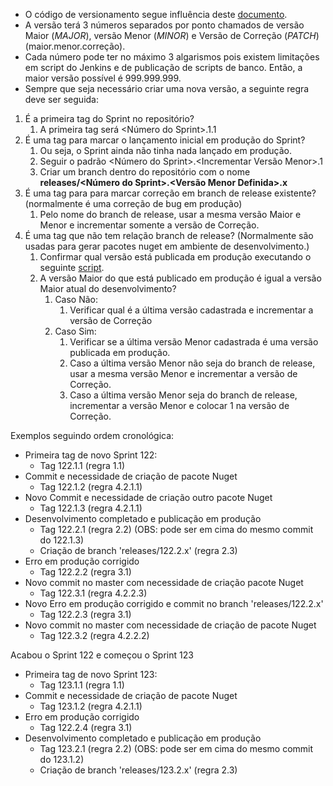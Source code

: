 - O código de versionamento segue influência deste [documento](https://semver.org/lang/pt-BR/).
- A versão terá 3 números separados por ponto chamados de versão Maior (*MAJOR*), versão Menor (*MINOR*) e Versão de Correção (*PATCH*) (maior.menor.correção).
- Cada número pode ter no máximo 3 algarismos pois existem limitações em script do Jenkins e de publicação de scripts de banco. Então, a maior versão possível é 999.999.999.
- Sempre que seja necessário criar uma nova versão, a seguinte regra deve ser seguida:
1. É a primeira tag do Sprint no repositório?
    1. A primeira tag será <Número do Sprint>.1.1
2. É uma tag para marcar o lançamento inicial em produção do Sprint?
    1. Ou seja, o Sprint ainda não tinha nada lançado em produção.
    2. Seguir o padrão <Número do Sprint>.<Incrementar Versão Menor>.1
    3. Criar um branch dentro do repositório com o nome **releases/<Número do Sprint>.<Versão Menor Definida>.x**
3. É uma tag para para marcar correção em branch de release existente? (normalmente é uma correção de bug em produção)
    1. Pelo nome do branch de release, usar a mesma versão Maior e Menor e incrementar somente a versão de Correção.
4. É uma tag que não tem relação branch de release? (Normalmente são usadas para gerar pacotes nuget em ambiente de desenvolvimento.)
    1. Confirmar qual versão está publicada em produção executando o seguinte [script](http://git/asi/Geral/-/blob/master/Ferramentas/VersaoDeSistemasPublicados.ps1).
    2. A versão Maior do que está publicado em produção é igual a versão Maior atual do desenvolvimento?
        1. Caso Não:
            1. Verificar qual é a última versão cadastrada e incrementar a versão de Correção
        2. Caso Sim:
            1. Verificar se a última versão Menor cadastrada é uma versão publicada em produção. 
            2. Caso a última versão Menor não seja do branch de release, usar a mesma versão Menor e incrementar a versão de Correção.
            3. Caso a última versão Menor seja do branch de release, incrementar a versão Menor e colocar 1 na versão de Correção.
        

Exemplos seguindo ordem cronológica:
- Primeira tag de novo Sprint 122:
  - Tag 122.1.1 (regra 1.1)
- Commit e necessidade de criação de pacote Nuget 
  - Tag 122.1.2 (regra 4.2.1.1)
- Novo Commit e necessidade de criação outro pacote Nuget
  - Tag 122.1.3 (regra 4.2.1.1)
- Desenvolvimento completado e publicação em produção
  - Tag 122.2.1 (regra 2.2) (OBS: pode ser em cima do mesmo commit do 122.1.3)
  - Criação de branch 'releases/122.2.x' (regra 2.3)
- Erro em produção corrigido
  - Tag 122.2.2 (regra 3.1)
- Novo commit no master com necessidade de criação pacote Nuget
  - Tag 122.3.1 (regra 4.2.2.3)
- Novo Erro em produção corrigido e commit no branch 'releases/122.2.x'
  - Tag 122.2.3 (regra 3.1)
- Novo commit no master com necessidade de criação de pacote Nuget
  - Tag 122.3.2 (regra 4.2.2.2)

Acabou o Sprint 122 e começou o Sprint 123
- Primeira tag de novo Sprint 123:
  - Tag 123.1.1 (regra 1.1)
- Commit e necessidade de criação de pacote Nuget 
  - Tag 123.1.2 (regra 4.2.1.1)
- Erro em produção corrigido
  - Tag 122.2.4 (regra 3.1)
- Desenvolvimento completado e publicação em produção
  - Tag 123.2.1 (regra 2.2) (OBS: pode ser em cima do mesmo commit do 123.1.2)
  - Criação de branch 'releases/123.2.x' (regra 2.3)